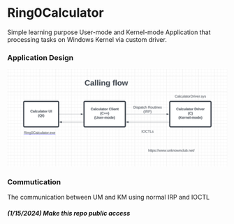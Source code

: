# Ring0Calculator
Simple learning purpose User-mode and Kernel-mode Application that processing tasks on Windows Kernel via custom driver. 

### Application Design
![calling flow](https://github.com/un4ckn0wl3z/Ring0Calculator/blob/main/Screenshot%202023-11-17%20235833.png?raw=true)

### Commutication
The communication between UM and KM using normal IRP and IOCTL

##### (1/15/2024) Make this repo public access

